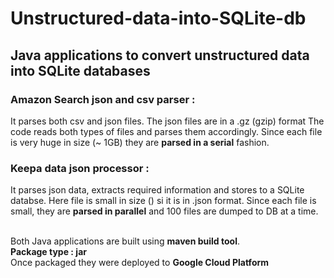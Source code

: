 # Unstructured-data-into-SQLite-db
<h2><b>Java applications to convert unstructured data into SQLite databases</b></h2>

<b><h3>Amazon Search json and csv parser :</h3></b>

It parses both csv and json files. The json files are in a .gz (gzip) format
The code reads both types of files and parses them accordingly.
Since each file is very huge in size (~ 1GB) they are <b>parsed in a serial</b> fashion.

<b><h3>Keepa data json processor :</h3></b>

It parses json data, extracts required information and stores to a SQLite databse.
Here file is small in size () si it is in .json format.
Since each file is small, they are <b>parsed in parallel</b> and 100 files are dumped to DB at a time.


</br>Both Java applications are built using <b>maven build tool</b>. 
</br><b>Package type : jar </b>
</br>Once packaged they were deployed to <b>Google Cloud Platform</b>
